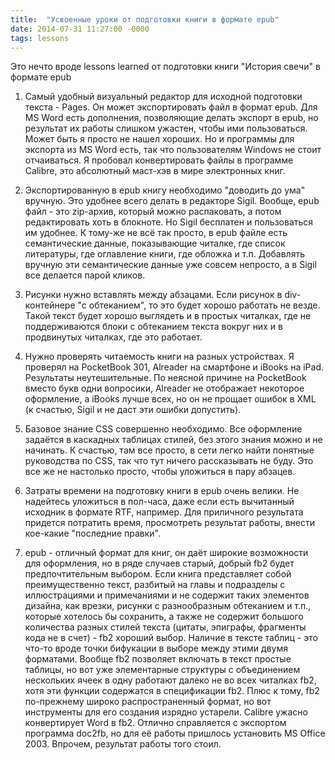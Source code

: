 ```yaml
---
title:  "Усвоенные уроки от подготовки книги в формате epub"
date: 2014-07-31 11:27:00 -0000
tags: lessons
---
```


Это нечто вроде lessons learned от подготовки книги "История свечи" в формате epub

1. Самый удобный визуальный редактор для исходной подготовки текста - Pages. Он может экспортировать файл в формат epub. Для MS Word есть дополнения, позволяющие делать экспорт в epub, но результат их работы слишком ужастен, чтобы ими пользоваться. Может быть я просто не нашел хороших. Но и программы для экспорта из MS Word есть, так что пользователям Windows не стоит отчаиваться. Я пробовал конвертировать файлы в программе Calibre, это абсолютный маст-хэв в мире электронных книг.
	
2. Экспортированную в epub книгу необходимо "доводить до ума" вручную. Это удобнее всего делать в редакторе Sigil. Вообще, epub файл - это zip-архив, который можно распаковать, а потом редактировать хоть в блокноте. Но Sigil бесплатен и пользоваться им удобнее. К тому-же не всё так просто, в epub файле есть семантические данные, показывающие читалке, где список литературы, где оглавление книги, где обложка и т.п. Добавлять вручную эти семантические данные уже совсем непросто, а в Sigil все делается парой кликов.
	
3. Рисунки нужно вставлять между абзацами. Если рисунок в div-контейнере "с обтеканием", то это будет хорошо работать не везде. Такой текст будет хорошо выглядеть и в простых читалках, где не поддерживаются блоки с обтеканием текста вокруг них и в продвинутых читалках, где это работает.
	
4. Нужно проверять читаемость книги на разных устройствах. Я проверял на PocketBook 301, Alreader на смартфоне и iBooks на iPad. Результаты неутешительные. По неясной причине на PocketBook вместо букв одни вопросики, Alreader не отображает некоторое оформление, а iBooks лучше всех, но он не прощает ошибок в XML (к счастью, Sigil и не даст эти ошибки допустить).

5. Базовое знание CSS совершенно необходимо. Все оформление задаётся в каскадных таблицах стилей, без этого знания можно и не начинать. К счастью, там все просто, в сети легко найти понятные руководства по CSS, так что тут ничего рассказывать не буду. Это все же не настолько просто, чтобы уложиться в пару абзацев.

6. Затраты времени на подготовку книги в epub очень велики. Не надейтесь уложиться в пол-часа, даже если есть вычитанный исходник в формате RTF, например. Для приличного результата придется потратить время, просмотреть результат работы, внести кое-какие "последние правки".

7. epub - отличный формат для книг, он даёт широкие возможности для оформления, но в ряде случаев старый, добрый fb2 будет предпочтительным выбором. Если книга представляет собой преимущественно текст, разбитый на главы и подразделы с иллюстрациями и примечаниями и не содержит таких элементов дизайна, как врезки, рисунки с разнообразным обтеканием и т.п., которые хотелось бы сохранить, а также не содержит большого количества разных стилей текста (цитаты, эпиграфы, фрагменты кода не в счет) - fb2 хороший выбор. Наличие в тексте таблиц - это что-то вроде точки бифукации в выборе между этими двумя форматами. Вообще fb2 позволяет включать в текст простые таблицы, но вот уже элементарные структуры с объединением нескольких ячеек в одну работают далеко не во всех читалках fb2, хотя эти функции содержатся в спецификации fb2. Плюс к тому, fb2 по-прежнему широко распространенный формат, но вот инструменты для его создания изрядно устарели. Calibre ужасно конвертирует Word в fb2. Отлично справляется с экспортом программа doc2fb, но для её работы пришлось установить MS Office 2003. Впрочем, результат работы того стоил.

